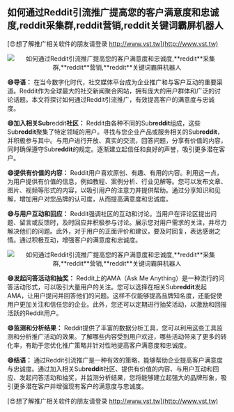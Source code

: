 ## **如何通过Reddit引流推广提高您的客户满意度和忠诚度,**reddit**采集群,**reddit**营销,**reddit**关键词霸屏机器人**

[😍想了解推广相关软件的朋友请登录 http://www.vst.tw](http://www.vst.tw)

 <center><img src="https://vst.tw/MP4/tuiguang/png/2.png" alt="如何通过Reddit引流推广提高您的客户满意度和忠诚度,**reddit**采集群,**reddit**营销,**reddit**关键词霸屏机器人"></center>

**😄导语：**
在当今数字化时代，社交媒体平台成为企业推广和与客户互动的重要渠道。Reddit作为全球最大的社交新闻聚合网站，拥有庞大的用户群体和广泛的讨论话题。本文将探讨如何通过Reddit引流推广，有效提高客户的满意度与忠诚度。

**😄加入相关Sub**reddit**社区：**
Reddit由各种不同的Sub**reddit**组成，这些Sub**reddit**聚集了特定领域的用户。寻找与您企业产品或服务相关的Sub**reddit**，并积极参与其中。与用户进行开放、真实的交流，回答问题，分享有价值的内容，同时确保遵守Sub**reddit**的规定。逐渐建立起信任和良好的声誉，吸引更多潜在客户。

**😄提供有价值的内容：**
Reddit用户喜欢原创、有趣、有用的内容。利用这一点，为用户提供有价值的信息，例如教程、案例分析、行业见解等。您可以发布文章、图片、视频等形式的内容，以吸引用户的注意力并提供帮助。通过分享知识和见解，增加用户对您品牌的认可度，从而提高满意度和忠诚度。

**😄与用户互动和回应：**
Reddit强调社区的互动和讨论。当用户在评论区提出问题、留言或反馈时，及时回应并积极参与讨论。展示您对用户需求的关注，并尽力解决他们的问题。此外，对于用户的正面评价和建议，要及时回复，表达感谢之情。通过积极互动，增强客户的满意度和忠诚度。

 <center><img src="https://vst.tw/MP4/tuiguang/png/8.png" alt="如何通过Reddit引流推广提高您的客户满意度和忠诚度,**reddit**采集群,**reddit**营销,**reddit**关键词霸屏机器人"></center>

**😄发起问答活动和抽奖：**
Reddit上的AMA（Ask Me Anything）是一种流行的问答活动形式，可以吸引大量用户的关注。您可以选择在相关Sub**reddit**发起AMA，让用户提问并回答他们的问题。这样不仅能够提高品牌知名度，还能促使用户更加关注和信任您的企业。此外，您还可以定期进行抽奖活动，以激励和回报活跃的Reddit用户。

**😄监测和分析结果：**
Reddit提供了丰富的数据分析工具，您可以利用这些工具监测和分析推广活动的效果。了解哪些内容受到用户欢迎，哪些活动带来了更多的转化率，有助于您优化推广策略并针对性地提高客户满意度和忠诚度。

**😄结语：**
通过Reddit引流推广是一种有效的策略，能够帮助企业提高客户满意度与忠诚度。通过加入相关Sub**reddit**社区、提供有价值的内容、与用户互动和回应、发起问答活动和抽奖，并监测分析结果，您将能够建立起强大的品牌形象，吸引更多潜在客户并增强现有客户的满意度与忠诚度。

[😍想了解推广相关软件的朋友请登录 http://www.vst.tw](http://www.vst.tw)



